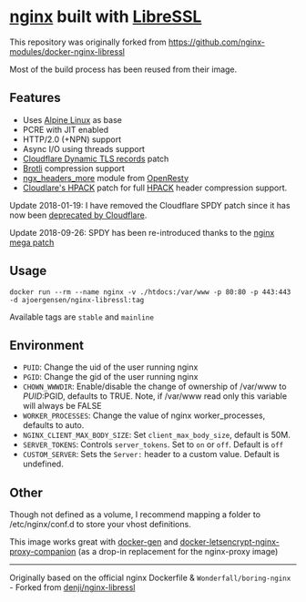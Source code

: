 #  **[nginx][3]** built with **[LibreSSL][4]**

This repository was originally forked from https://github.com/nginx-modules/docker-nginx-libressl

Most of the build process has been reused from their image.

## Features

- Uses [Alpine Linux][5] as base
- PCRE with JIT enabled
- HTTP/2.0 (+NPN) support
- Async I/O using threads support
- [Cloudflare Dynamic TLS records][6] patch
- [Brotli][7] compression support
- [ngx_headers_more][12] module from [OpenResty][13]
- [Cloudlare's HPACK][14] patch for full [HPACK][15] header compression support.

Update 2018-01-19: I have removed the Cloudflare SPDY patch since it has now been [deprecated by Cloudflare][11].

Update 2018-09-26: SPDY has been re-introduced thanks to the [nginx mega patch][nginx_patch]

## Usage

```docker run --rm --name nginx -v ./htdocs:/var/www -p 80:80 -p 443:443 -d ajoergensen/nginx-libressl:tag```

Available tags are `stable` and `mainline`

## Environment

- `PUID`: Change the uid of the user running nginx
- `PGID`: Change the gid of the user running nginx
- `CHOWN_WWWDIR`: Enable/disable the change of ownership of /var/www to $PUID:$PGID, defaults to TRUE. Note, if /var/www read only this variable will always be FALSE
- `WORKER_PROCESSES`: Change the value of nginx worker_processes, defaults to auto.
- `NGINX_CLIENT_MAX_BODY_SIZE`: Set `client_max_body_size`, default is 50M.
- `SERVER_TOKENS`: Controls `server_tokens`. Set to `on` or `off`. Default is `off`
- `CUSTOM_SERVER`: Sets the `Server:` header to a custom value. Default is undefined.

## Other

Though not defined as a volume, I recommend mapping a folder to /etc/nginx/conf.d to store your vhost definitions.

This image works great with [docker-gen][8] and [docker-letsencrypt-nginx-proxy-companion][9] (as a drop-in replacement for the nginx-proxy image)

----

Originally based on the official nginx Dockerfile & `Wonderfall/boring-nginx` - Forked from [denji/nginx-libressl][1]

[1]: https://github.com/nginx-modules/docker-nginx-libressl/
[3]: http://nginx.org/
[4]: https://libressl.org/
[5]: https://alpinelinux.org/
[6]: https://blog.cloudflare.com/optimizing-tls-over-tcp-to-reduce-latency/
[7]: https://en.wikipedia.org/wiki/Brotli
[8]: https://github.com/jwilder/nginx-proxy
[9]: https://github.com/JrCs/docker-letsencrypt-nginx-proxy-companion
[11]: https://blog.cloudflare.com/deprecating-spdy/
[12]: https://github.com/openresty/headers-more-nginx-module
[13]: https://openresty.org/en/
[14]: https://github.com/cloudflare/sslconfig
[15]: https://http2.github.io/http2-spec/compression.html
[nginx_patch]: https://github.com/kn007/patch/blob/master/nginx.patch